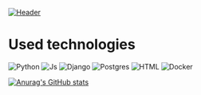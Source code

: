 [![Header](https://img.freepik.com/free-vector/night-ocean-landscape-full-moon-and-stars-shine_107791-7397.jpg?w=900&t=st=1660950844~exp=1660951444~hmac=6e5209b030d337f21392ab665464658ef8e93b2ef9dfe4aa8f81de182f487194)](https://github.com/Milamin-hub?tab=repositories)


# Used technologies

![Python](https://img.shields.io/badge/Pyhton-grey?style=for-the-badge&logo=python)
![Js](https://img.shields.io/badge/javascript-grey?style=for-the-badge&logo=javascript)
![Django](https://img.shields.io/badge/Django-grey?style=for-the-badge&logo=django)
![Postgres](https://img.shields.io/badge/Postgres-grey?style=for-the-badge&logo=postgresql)
![HTML](https://img.shields.io/badge/HTML5-grey?style=for-the-badge&logo=HTML5)
![Docker](https://img.shields.io/badge/docker-grey?style=for-the-badge&logo=docker)

[![Anurag's GitHub stats](https://github-readme-stats.vercel.app/api?username=Milamin-hub&hide=contribs&theme=radical)](https://github.com/anuraghazra/github-readme-stats)
